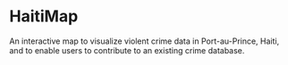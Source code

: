 HaitiMap
========

An interactive map to visualize violent crime data in Port-au-Prince, Haiti, and to enable users to contribute to an existing crime database. 
